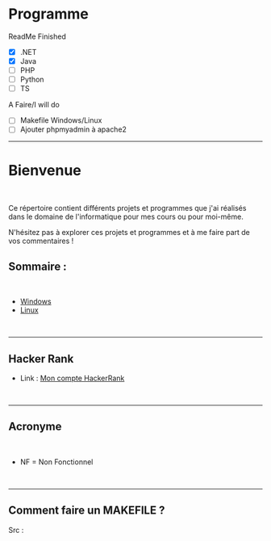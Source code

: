 # Programme

ReadMe Finished
- [x] .NET 
- [x] Java
- [ ] PHP
- [ ] Python
- [ ] TS

A Faire/I will do
- [ ] Makefile Windows/Linux
- [ ] Ajouter phpmyadmin à apache2

---

# Bienvenue

</br>

Ce répertoire contient différents projets et programmes que j'ai réalisés dans le domaine de l'informatique pour mes cours ou pour moi-même.

N'hésitez pas à explorer ces projets et programmes et à me faire part de vos commentaires !

## Sommaire :

</br>

- [Windows](https://github.com/DorianBucc/Prog/blob/main/Windows.md)
- [Linux](https://github.com/DorianBucc/Prog/blob/main/Linux.md)

</br>

---

## Hacker Rank

* Link : [Mon compte HackerRank](https://www.hackerrank.com/profile/bucchiottydorian)

</br>

---

## Acronyme

</br>

- NF = Non Fonctionnel

</br>

---

## Comment faire un MAKEFILE ?

Src : 
